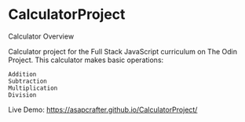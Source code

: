 # CalculatorProject
Calculator
Overview

Calculator project for the Full Stack JavaScript curriculum on The Odin Project.
This calculator makes basic operations:

    Addition
    Subtraction
    Multiplication
    Division

Live Demo: https://asapcrafter.github.io/CalculatorProject/
